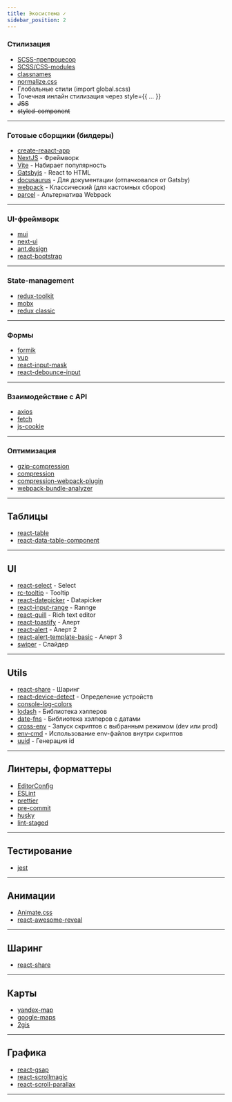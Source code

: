 ```yaml
---
title: Экосистема ✓
sidebar_position: 2
---
```


### Стилизация

- [SCSS-препроцесор](https://www.npmjs.com/package/sass)
- [SCSS/CSS-modules](https://create-react-app.dev/docs/adding-a-css-modules-stylesheet/)
- [classnames](https://www.npmjs.com/package/classnames)
- [normalize.css](https://necolas.github.io/normalize.css/)
- Глобальные стили (import global.scss)
- Точечная инлайн стилизация через style={{ ... }}
- ~~JSS~~
- ~~styled-component~~

---

### Готовые сборщики (билдеры)

- [create-reaact-app](https://create-react-app.dev/)
- [NextJS](https://nextjs.org/) - Фреймворк
- [Vite](https://vitejs.dev/guide/) - Набирает популярность
- [Gatsbyjs](https://www.gatsbyjs.com/) - React to HTML
- [docusaurus](https://docusaurus.io/) - Для документации (отпачковался от Gatsby)
- [webpack](https://webpack.js.org/) - Классический (для кастомных сборок)
- [parcel](https://parceljs.org/) - Альтернатива Webpack

---

### UI-фреймворк

- [mui](https://mui.com/)
- [next-ui](https://nextui.org/)
- [ant.design](https://ant.design/)
- [react-bootstrap](https://react-bootstrap.github.io/)

---

### State-management

- [redux-toolkit](https://redux-toolkit.js.org/)
- [mobx](https://mobx.js.org/README.html)
- [redux classic](https://redux.js.org/)

---

### Формы

- [formik](https://formik.org/)
- [yup](https://github.com/jquense/yup)
- [react-input-mask](https://www.npmjs.com/package/react-input-mask)
- [react-debounce-input](https://www.npmjs.com/package/react-debounce-input)

---

### Взаимодействие с API

- [axios](https://axios-http.com/ru/docs/intro)
- [fetch](https://learn.javascript.ru/fetch)
- [js-cookie](https://www.npmjs.com/package/js-cookie)

---

### Оптимизация

- [gzip-compression](https://www.npmjs.com/package/compression)
- [compression](https://www.npmjs.com/package/compression)
- [compression-webpack-plugin](https://www.npmjs.com/package/compression-webpack-plugin)
- [webpack-bundle-analyzer](https://www.npmjs.com/package/webpack-bundle-analyzer)

---

## Таблицы

- [react-table](https://react-table-v7.tanstack.com/)
- [react-data-table-component](https://www.npmjs.com/package/react-data-table-component)

---

## UI

- [react-select](https://react-select.com/home) - Select
- [rc-tooltip](https://www.npmjs.com/package/rc-tooltip) - Tooltip
- [react-datepicker](https://www.npmjs.com/package/react-datepicker) - Datapicker
- [react-input-range](https://www.npmjs.com/package/react-input-range) - Rannge
- [react-quill](https://www.npmjs.com/package/react-quill) - Rich text editor
- [react-toastify](https://www.npmjs.com/package/react-toastify) - Алерт
- [react-alert](https://www.npmjs.com/package/react-alert) - Алерт 2
- [react-alert-template-basic](https://www.npmjs.com/package/react-alert-template-basic) - Алерт 3
- [swiper](https://www.npmjs.com/package/swiper) - Слайдер

---

## Utils

- [react-share](https://www.npmjs.com/package/react-share) - Шаринг
- [react-device-detect](https://www.npmjs.com/package/react-device-detect) - Определение устройств
- [console-log-colors](https://www.npmjs.com/package/console-log-colors)
- [lodash](https://www.npmjs.com/package/lodash) - Библиотека хэлперов
- [date-fns](https://www.npmjs.com/package/date-fns) - Библиотека хэлперов с датами
- [cross-env](https://www.npmjs.com/package/cross-env) - Запуск скриптов с выбранным режимом (dev или prod)
- [env-cmd](https://www.npmjs.com/package/env-cmd)  - Использование env-файлов внутри скриптов
- [uuid](https://www.npmjs.com/package/uuid) - Генерация id

---

## Линтеры, форматтеры

- [EditorConfig](https://editorconfig.org/)
- [ESLint](https://eslint.org/)
- [prettier](https://prettier.io/)
- [pre-commit](https://pre-commit.com/)
- [husky](https://www.npmjs.com/package/husky)
- [lint-staged](https://www.npmjs.com/package/lint-staged)


---

## Тестирование

- [jest](https://jestjs.io/ru/)

---

## Анимации

- [Animate.css](https://animate.style/)
- [react-awesome-reveal](https://www.npmjs.com/package/react-awesome-reveal)

---

## Шаринг

- [react-share](https://www.npmjs.com/package/react-share)

---

## Карты

- [yandex-map](https://www.npmjs.com/package/react-yandex-maps)
- [google-maps](https://www.npmjs.com/package/react-google-maps)
- [2gis](https://www.npmjs.com/package/@2gis/mapgl)

---

## Графика

- [react-gsap](https://www.npmjs.com/package/react-gsap)
- [react-scrollmagic](https://www.npmjs.com/package/react-scrollmagic)
- [react-scroll-parallax](https://www.npmjs.com/package/react-scroll-parallax)

---
